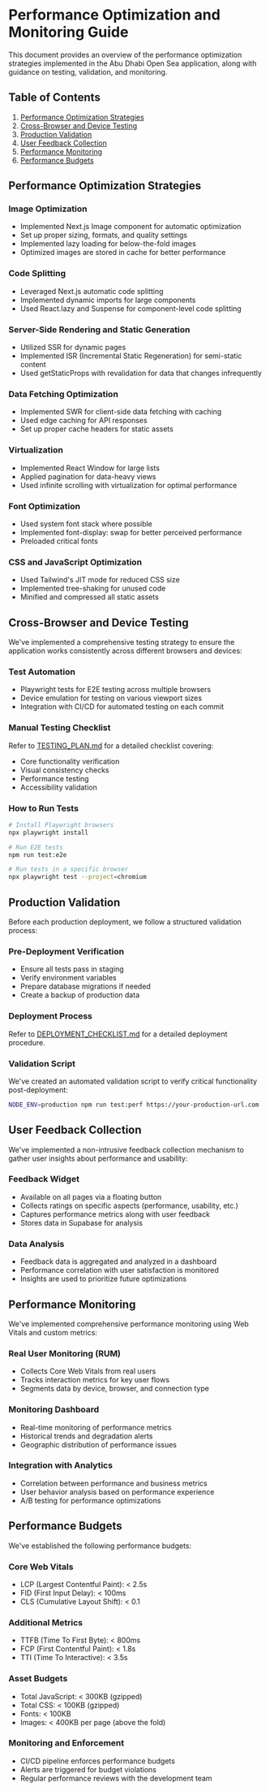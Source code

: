 # Performance Optimization and Monitoring Guide

This document provides an overview of the performance optimization strategies implemented in the Abu Dhabi Open Sea application, along with guidance on testing, validation, and monitoring.

## Table of Contents
1. [Performance Optimization Strategies](#performance-optimization-strategies)
2. [Cross-Browser and Device Testing](#cross-browser-and-device-testing)
3. [Production Validation](#production-validation)
4. [User Feedback Collection](#user-feedback-collection)
5. [Performance Monitoring](#performance-monitoring)
6. [Performance Budgets](#performance-budgets)

## Performance Optimization Strategies

### Image Optimization
- Implemented Next.js Image component for automatic optimization
- Set up proper sizing, formats, and quality settings
- Implemented lazy loading for below-the-fold images
- Optimized images are stored in cache for better performance

### Code Splitting
- Leveraged Next.js automatic code splitting
- Implemented dynamic imports for large components
- Used React.lazy and Suspense for component-level code splitting

### Server-Side Rendering and Static Generation
- Utilized SSR for dynamic pages
- Implemented ISR (Incremental Static Regeneration) for semi-static content
- Used getStaticProps with revalidation for data that changes infrequently

### Data Fetching Optimization
- Implemented SWR for client-side data fetching with caching
- Used edge caching for API responses
- Set up proper cache headers for static assets

### Virtualization
- Implemented React Window for large lists
- Applied pagination for data-heavy views
- Used infinite scrolling with virtualization for optimal performance

### Font Optimization
- Used system font stack where possible
- Implemented font-display: swap for better perceived performance
- Preloaded critical fonts

### CSS and JavaScript Optimization
- Used Tailwind's JIT mode for reduced CSS size
- Implemented tree-shaking for unused code
- Minified and compressed all static assets

## Cross-Browser and Device Testing

We've implemented a comprehensive testing strategy to ensure the application works consistently across different browsers and devices:

### Test Automation
- Playwright tests for E2E testing across multiple browsers
- Device emulation for testing on various viewport sizes
- Integration with CI/CD for automated testing on each commit

### Manual Testing Checklist
Refer to [TESTING_PLAN.md](./TESTING_PLAN.md) for a detailed checklist covering:
- Core functionality verification
- Visual consistency checks
- Performance testing
- Accessibility validation

### How to Run Tests
```bash
# Install Playwright browsers
npx playwright install

# Run E2E tests
npm run test:e2e

# Run tests in a specific browser
npx playwright test --project=chromium
```

## Production Validation

Before each production deployment, we follow a structured validation process:

### Pre-Deployment Verification
- Ensure all tests pass in staging
- Verify environment variables
- Prepare database migrations if needed
- Create a backup of production data

### Deployment Process
Refer to [DEPLOYMENT_CHECKLIST.md](./DEPLOYMENT_CHECKLIST.md) for a detailed deployment procedure.

### Validation Script
We've created an automated validation script to verify critical functionality post-deployment:
```bash
NODE_ENV=production npm run test:perf https://your-production-url.com
```

## User Feedback Collection

We've implemented a non-intrusive feedback collection mechanism to gather user insights about performance and usability:

### Feedback Widget
- Available on all pages via a floating button
- Collects ratings on specific aspects (performance, usability, etc.)
- Captures performance metrics along with user feedback
- Stores data in Supabase for analysis

### Data Analysis
- Feedback data is aggregated and analyzed in a dashboard
- Performance correlation with user satisfaction is monitored
- Insights are used to prioritize future optimizations

## Performance Monitoring

We've implemented comprehensive performance monitoring using Web Vitals and custom metrics:

### Real User Monitoring (RUM)
- Collects Core Web Vitals from real users
- Tracks interaction metrics for key user flows
- Segments data by device, browser, and connection type

### Monitoring Dashboard
- Real-time monitoring of performance metrics
- Historical trends and degradation alerts
- Geographic distribution of performance issues

### Integration with Analytics
- Correlation between performance and business metrics
- User behavior analysis based on performance experience
- A/B testing for performance optimizations

## Performance Budgets

We've established the following performance budgets:

### Core Web Vitals
- LCP (Largest Contentful Paint): < 2.5s
- FID (First Input Delay): < 100ms
- CLS (Cumulative Layout Shift): < 0.1

### Additional Metrics
- TTFB (Time To First Byte): < 800ms
- FCP (First Contentful Paint): < 1.8s
- TTI (Time To Interactive): < 3.5s

### Asset Budgets
- Total JavaScript: < 300KB (gzipped)
- Total CSS: < 100KB (gzipped)
- Fonts: < 100KB
- Images: < 400KB per page (above the fold)

### Monitoring and Enforcement
- CI/CD pipeline enforces performance budgets
- Alerts are triggered for budget violations
- Regular performance reviews with the development team
